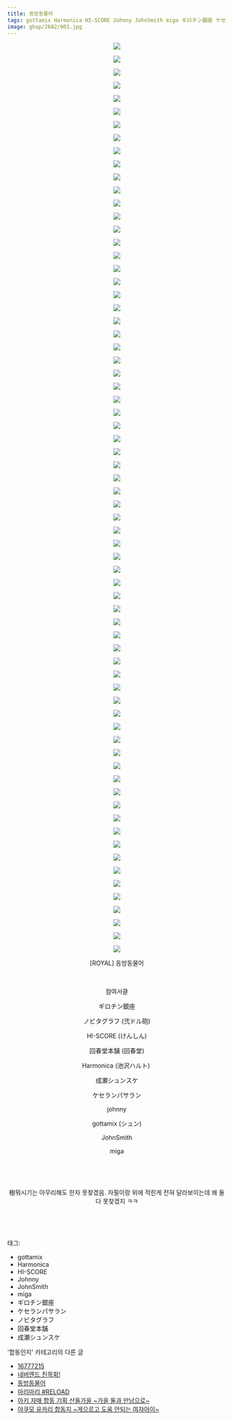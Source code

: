 ```yaml
---
title: 동방동물어
tags: gottamix Harmonica HI-SCORE Johnny JohnSmith miga ギロチン銀座 ケセランパサラン ノビタグラフ 回春堂本舗 成瀬シュンスケ ROYAL 합동인지
image: ghap/2682/001.jpg
---
```

<div class="article">
<p style="text-align: center; clear: none; float: none;"><img src="{{ site.nasurl }}/ghap/2682/001.jpg"/></p>
<p style="text-align: center; clear: none; float: none;"><img src="{{ site.nasurl }}/ghap/2682/002.jpg"/></p>
<p style="text-align: center; clear: none; float: none;"><img src="{{ site.nasurl }}/ghap/2682/003.jpg"/></p>
<p style="text-align: center; clear: none; float: none;"><img src="{{ site.nasurl }}/ghap/2682/004.jpg"/></p>
<p style="text-align: center; clear: none; float: none;"><img src="{{ site.nasurl }}/ghap/2682/005.jpg"/></p>
<p style="text-align: center; clear: none; float: none;"><img src="{{ site.nasurl }}/ghap/2682/006.jpg"/></p>
<p style="text-align: center; clear: none; float: none;"><img src="{{ site.nasurl }}/ghap/2682/007.jpg"/></p>
<p style="text-align: center; clear: none; float: none;"><img src="{{ site.nasurl }}/ghap/2682/008.jpg"/></p>
<p style="text-align: center; clear: none; float: none;"><img src="{{ site.nasurl }}/ghap/2682/009.jpg"/></p>
<p style="text-align: center; clear: none; float: none;"><img src="{{ site.nasurl }}/ghap/2682/010.jpg"/></p>
<p style="text-align: center; clear: none; float: none;"><img src="{{ site.nasurl }}/ghap/2682/011.jpg"/></p>
<p style="text-align: center; clear: none; float: none;"><img src="{{ site.nasurl }}/ghap/2682/012.jpg"/></p>
<p style="text-align: center; clear: none; float: none;"><img src="{{ site.nasurl }}/ghap/2682/013.jpg"/></p>
<p style="text-align: center; clear: none; float: none;"><img src="{{ site.nasurl }}/ghap/2682/014.jpg"/></p>
<p style="text-align: center; clear: none; float: none;"><img src="{{ site.nasurl }}/ghap/2682/015.jpg"/></p>
<p style="text-align: center; clear: none; float: none;"><img src="{{ site.nasurl }}/ghap/2682/016.jpg"/></p>
<p style="text-align: center; clear: none; float: none;"><img src="{{ site.nasurl }}/ghap/2682/017.jpg"/></p>
<p style="text-align: center; clear: none; float: none;"><img src="{{ site.nasurl }}/ghap/2682/018.jpg"/></p>
<p style="text-align: center; clear: none; float: none;"><img src="{{ site.nasurl }}/ghap/2682/019.jpg"/></p>
<p style="text-align: center; clear: none; float: none;"><img src="{{ site.nasurl }}/ghap/2682/020.jpg"/></p>
<p style="text-align: center; clear: none; float: none;"><img src="{{ site.nasurl }}/ghap/2682/021.jpg"/></p>
<p style="text-align: center; clear: none; float: none;"><img src="{{ site.nasurl }}/ghap/2682/022.jpg"/></p>
<p style="text-align: center; clear: none; float: none;"><img src="{{ site.nasurl }}/ghap/2682/023.jpg"/></p>
<p style="text-align: center; clear: none; float: none;"><img src="{{ site.nasurl }}/ghap/2682/024.jpg"/></p>
<p style="text-align: center; clear: none; float: none;"><img src="{{ site.nasurl }}/ghap/2682/025.jpg"/></p>
<p style="text-align: center; clear: none; float: none;"><img src="{{ site.nasurl }}/ghap/2682/026.jpg"/></p>
<p style="text-align: center; clear: none; float: none;"><img src="{{ site.nasurl }}/ghap/2682/027.jpg"/></p>
<p style="text-align: center; clear: none; float: none;"><img src="{{ site.nasurl }}/ghap/2682/028.jpg"/></p>
<p style="text-align: center; clear: none; float: none;"><img src="{{ site.nasurl }}/ghap/2682/029.jpg"/></p>
<p style="text-align: center; clear: none; float: none;"><img src="{{ site.nasurl }}/ghap/2682/030.jpg"/></p>
<p style="text-align: center; clear: none; float: none;"><img src="{{ site.nasurl }}/ghap/2682/031.jpg"/></p>
<p style="text-align: center; clear: none; float: none;"><img src="{{ site.nasurl }}/ghap/2682/032.jpg"/></p>
<p style="text-align: center; clear: none; float: none;"><img src="{{ site.nasurl }}/ghap/2682/033.jpg"/></p>
<p style="text-align: center; clear: none; float: none;"><img src="{{ site.nasurl }}/ghap/2682/034.jpg"/></p>
<p style="text-align: center; clear: none; float: none;"><img src="{{ site.nasurl }}/ghap/2682/035.jpg"/></p>
<p style="text-align: center; clear: none; float: none;"><img src="{{ site.nasurl }}/ghap/2682/036.jpg"/></p>
<p style="text-align: center; clear: none; float: none;"><img src="{{ site.nasurl }}/ghap/2682/037.jpg"/></p>
<p style="text-align: center; clear: none; float: none;"><img src="{{ site.nasurl }}/ghap/2682/038.jpg"/></p>
<p style="text-align: center; clear: none; float: none;"><img src="{{ site.nasurl }}/ghap/2682/039.jpg"/></p>
<p style="text-align: center; clear: none; float: none;"><img src="{{ site.nasurl }}/ghap/2682/040.jpg"/></p>
<p style="text-align: center; clear: none; float: none;"><img src="{{ site.nasurl }}/ghap/2682/041.jpg"/></p>
<p style="text-align: center; clear: none; float: none;"><img src="{{ site.nasurl }}/ghap/2682/042.jpg"/></p>
<p style="text-align: center; clear: none; float: none;"><img src="{{ site.nasurl }}/ghap/2682/043.jpg"/></p>
<p style="text-align: center; clear: none; float: none;"><img src="{{ site.nasurl }}/ghap/2682/044.jpg"/></p>
<p style="text-align: center; clear: none; float: none;"><img src="{{ site.nasurl }}/ghap/2682/045.jpg"/></p>
<p style="text-align: center; clear: none; float: none;"><img src="{{ site.nasurl }}/ghap/2682/046.jpg"/></p>
<p style="text-align: center; clear: none; float: none;"><img src="{{ site.nasurl }}/ghap/2682/047.jpg"/></p>
<p style="text-align: center; clear: none; float: none;"><img src="{{ site.nasurl }}/ghap/2682/048.jpg"/></p>
<p style="text-align: center; clear: none; float: none;"><img src="{{ site.nasurl }}/ghap/2682/049.jpg"/></p>
<p style="text-align: center; clear: none; float: none;"><img src="{{ site.nasurl }}/ghap/2682/050.jpg"/></p>
<p style="text-align: center; clear: none; float: none;"><img src="{{ site.nasurl }}/ghap/2682/051.jpg"/></p>
<p style="text-align: center; clear: none; float: none;"><img src="{{ site.nasurl }}/ghap/2682/052.jpg"/></p>
<p style="text-align: center; clear: none; float: none;"><img src="{{ site.nasurl }}/ghap/2682/053.jpg"/></p>
<p style="text-align: center; clear: none; float: none;"><img src="{{ site.nasurl }}/ghap/2682/054.jpg"/></p>
<p style="text-align: center; clear: none; float: none;"><img src="{{ site.nasurl }}/ghap/2682/055.jpg"/></p>
<p style="text-align: center; clear: none; float: none;"><img src="{{ site.nasurl }}/ghap/2682/056.jpg"/></p>
<p style="text-align: center; clear: none; float: none;"><img src="{{ site.nasurl }}/ghap/2682/057.jpg"/></p>
<p style="text-align: center; clear: none; float: none;"><img src="{{ site.nasurl }}/ghap/2682/058.jpg"/></p>
<p style="text-align: center; clear: none; float: none;"><img src="{{ site.nasurl }}/ghap/2682/059.jpg"/></p>
<p style="text-align: center; clear: none; float: none;"><img src="{{ site.nasurl }}/ghap/2682/060.jpg"/></p>
<p style="text-align: center; clear: none; float: none;"><img src="{{ site.nasurl }}/ghap/2682/061.jpg"/></p>
<p style="text-align: center; clear: none; float: none;"><img src="{{ site.nasurl }}/ghap/2682/062.jpg"/></p>
<p style="text-align: center; clear: none; float: none;"><img src="{{ site.nasurl }}/ghap/2682/063.jpg"/></p>
<p style="text-align: center; clear: none; float: none;"><img src="{{ site.nasurl }}/ghap/2682/064.jpg"/></p>
<p style="text-align: center; clear: none; float: none;"><img src="{{ site.nasurl }}/ghap/2682/065.jpg"/></p>
<p style="text-align: center; clear: none; float: none;"><img src="{{ site.nasurl }}/ghap/2682/066.jpg"/></p>
<p style="text-align: center; clear: none; float: none;"><img src="{{ site.nasurl }}/ghap/2682/067.jpg"/></p>
<p style="text-align: center; clear: none; float: none;"><img src="{{ site.nasurl }}/ghap/2682/068.jpg"/></p>
<p style="text-align: center; clear: none; float: none;"><img src="{{ site.nasurl }}/ghap/2682/069.jpg"/></p>
<p style="text-align: center; clear: none; float: none;"><img src="{{ site.nasurl }}/ghap/2682/070.jpg"/></p>
<p style="text-align: center; clear: none; float: none;">[ROYAL] 동방동물어</p>
<p style="text-align: center; clear: none; float: none;"><br/></p>
<p style="text-align: center; clear: none; float: none;">참여서클</p>
<p style="text-align: center; clear: none; float: none;">ギロチン銀座</p>
<p style="text-align: center; clear: none; float: none;">ノビタグラフ (弐ドル砲)</p>
<p style="text-align: center; clear: none; float: none;">HI-SCORE (けんしん)</p>
<p style="text-align: center; clear: none; float: none;">回春堂本舗 (回春堂)</p>
<p style="text-align: center; clear: none; float: none;">Harmonica (池沢ハルト) </p>
<p style="text-align: center; clear: none; float: none;">成瀬シュンスケ</p>
<p style="text-align: center; clear: none; float: none;">ケセランパサラン</p>
<p style="text-align: center; clear: none; float: none;">johnny</p>
<p style="text-align: center; clear: none; float: none;">gottamix (シュン)</p>
<p style="text-align: center; clear: none; float: none;">JohnSmith</p>
<p style="text-align: center; clear: none; float: none;">miga</p>
<p style="text-align: center; clear: none; float: none;"><br/></p>
<p style="text-align: center; clear: none; float: none;"><br/></p>
<p style="text-align: center; clear: none; float: none;">樹뭐시기는 아무리해도 한자 못찾겠음. 자필이랑 위에 적힌게 전혀 달라보이는데 왜 둘 다 못찾겠지 ㅋㅋ</p>
<p style="text-align: center; clear: none; float: none;"><br/></p>
<p><br/></p>
</div><div class="tagTrail">
<p>태그: </p>
<ul>
<li>gottamix</li>
<li>Harmonica</li>
<li>HI-SCORE</li>
<li>Johnny</li>
<li>JohnSmith</li>
<li>miga</li>
<li>ギロチン銀座</li>
<li>ケセランパサラン</li>
<li>ノビタグラフ</li>
<li>回春堂本舗</li>
<li>成瀬シュンスケ</li>
</ul>
</div><div class="another">
<p>'합동인지' 카테고리의 다른 글</p>
<ul>
<li><a href="/2016-12-20-ghap_2964">16777215</a></li>
<li><a href="/2016-11-28-ghap_2779">네버엔드 친목회!</a></li>
<li><a href="/2016-10-26-ghap_2682">동방동물어</a></li>
<li><a href="/2016-10-25-ghap_2681">마리마리 #RELOAD</a></li>
<li><a href="/2016-10-21-ghap_2651">아키 자매 합동 기획 산들가을 ~가을 둘과 만남으로~</a></li>
<li><a href="/2016-10-15-ghap_2607">야쿠모 유카리 합동지 ~게으르고 도움 안되는 여자아이~</a></li>
</ul>
</div><div class="cb_module cb_fluid">
<div class="cb_wrt cb_profile">
</div><!-- commentList close -->
</div>